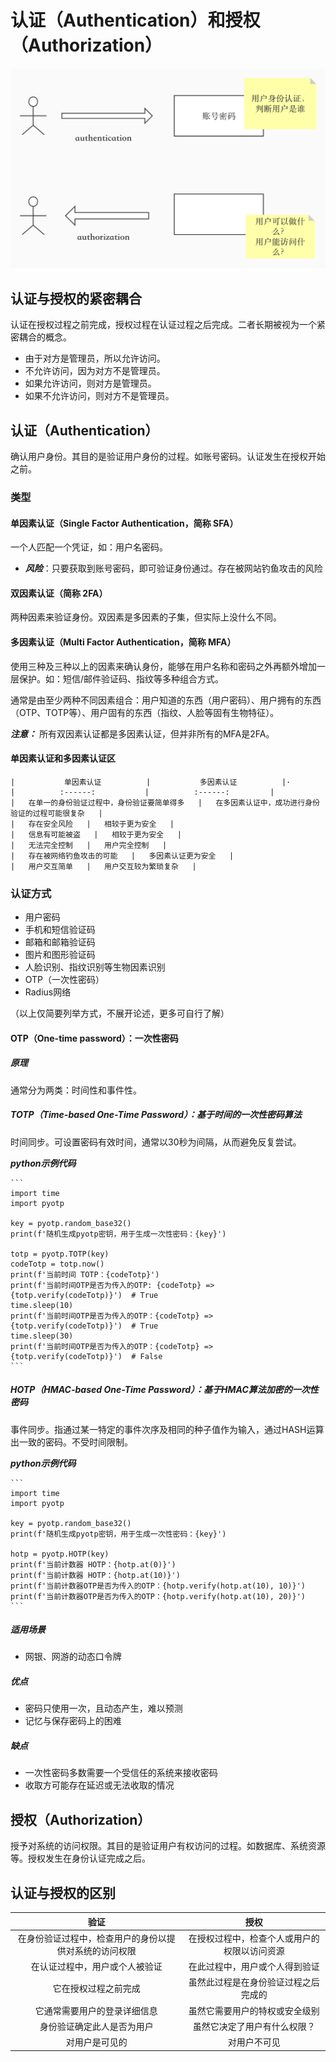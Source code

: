 # 认证（Authentication）和授权（Authorization）

![流程图](./assets/%E8%AE%A4%E8%AF%81%E5%92%8C%E6%8E%88%E6%9D%83.jpg)

## 认证与授权的紧密耦合

认证在授权过程之前完成，授权过程在认证过程之后完成。二者长期被视为一个紧密耦合的概念。

* 由于对方是管理员，所以允许访问。
* 不允许访问，因为对方不是管理员。
* 如果允许访问，则对方是管理员。
* 如果不允许访问，则对方不是管理员。

## 认证（Authentication）

确认用户身份。其目的是验证用户身份的过程。如账号密码。认证发生在授权开始之前。

### 类型

#### 单因素认证（Single Factor Authentication，简称 SFA）

一个人匹配一个凭证，如：用户名密码。

* ***风险***：只要获取到账号密码，即可验证身份通过。存在被网站钓鱼攻击的风险

#### 双因素认证（简称 2FA）

两种因素来验证身份。双因素是多因素的子集，但实际上没什么不同。

#### 多因素认证（Multi Factor Authentication，简称 MFA）

使用三种及三种以上的因素来确认身份，能够在用户名称和密码之外再额外增加一层保护。如：短信/邮件验证码、指纹等多种组合方式。

通常是由至少两种不同因素组合：用户知道的东西（用户密码）、用户拥有的东西（OTP、TOTP等）、用户固有的东西（指纹、人脸等固有生物特征）。

***注意：*** 所有双因素认证都是多因素认证，但并非所有的MFA是2FA。

#### 单因素认证和多因素认证区

    |           单因素认证          |           多因素认证          |·
    |          :------:           |          :------:         |
    |   在单一的身份验证过程中，身份验证要简单得多   |   在多因素认证中，成功进行身份验证的过程可能很复杂   |
    |   存在安全风险   |   相较于更为安全   |
    |   信息有可能被盗   |   相较于更为安全   |
    |   无法完全控制   |   用户完全控制   |
    |   存在被网络钓鱼攻击的可能   |   多因素认证更为安全   |
    |   用户交互简单   |   用户交互较为繁琐复杂   |

### 认证方式

* 用户密码
* 手机和短信验证码
* 邮箱和邮箱验证码
* 图片和图形验证码
* 人脸识别、指纹识别等生物因素识别
* OTP（一次性密码）
* Radius网络

（以上仅简要列举方式，不展开论述，更多可自行了解）

#### OTP（One-time password）：一次性密码

##### 原理

通常分为两类：时间性和事件性。

##### TOTP（Time-based One-Time Password）：基于时间的一次性密码算法

时间同步。可设置密码有效时间，通常以30秒为间隔，从而避免反复尝试。

***python示例代码***

    ```
    import time
    import pyotp

    key = pyotp.random_base32()
    print(f'随机生成pyotp密钥，用于生成一次性密码：{key}')
    
    totp = pyotp.TOTP(key)
    codeTotp = totp.now()
    print(f'当前时间 TOTP：{codeTotp}')
    print(f'当前时间OTP是否为传入的OTP: {codeTotp} => {totp.verify(codeTotp)}')  # True
    time.sleep(10)
    print(f'当前时间OTP是否为传入的OTP：{codeTotp} => {totp.verify(codeTotp)}')  # True
    time.sleep(30)
    print(f'当前时间OTP是否为传入的OTP：{codeTotp} => {totp.verify(codeTotp)}')  # False
    ```

##### HOTP（HMAC-based One-Time Password）：基于HMAC算法加密的一次性密码

事件同步。指通过某一特定的事件次序及相同的种子值作为输入，通过HASH运算出一致的密码。不受时间限制。

***python示例代码***

    ```
    import time
    import pyotp

    key = pyotp.random_base32()
    print(f'随机生成pyotp密钥，用于生成一次性密码：{key}')
    
    hotp = pyotp.HOTP(key)
    print(f'当前计数器 HOTP：{hotp.at(0)}')
    print(f'当前计数器 HOTP：{hotp.at(10)}')
    print(f'当前计数器OTP是否为传入的OTP：{hotp.verify(hotp.at(10), 10)}')
    print(f'当前计数器OTP是否为传入的OTP：{hotp.verify(hotp.at(10), 20)}')
    ```

##### 适用场景

* 网银、网游的动态口令牌

##### 优点

* 密码只使用一次，且动态产生，难以预测
* 记忆与保存密码上的困难

##### 缺点

* 一次性密码多数需要一个受信任的系统来接收密码
* 收取方可能存在延迟或无法收取的情况

## 授权（Authorization）

授予对系统的访问权限。其目的是验证用户有权访问的过程。如数据库、系统资源等。授权发生在身份认证完成之后。

## 认证与授权的区别

|           验证          |           授权          |
|       :--------:       |       :--------:       |
|   在身份验证过程中，检查用户的身份以提供对系统的访问权限   |   在授权过程中，检查个人或用户的权限以访问资源   |
|   在认证过程中，用户或个人被验证   |   在此过程中，用户或个人得到验证   |
|   它在授权过程之前完成   |   虽然此过程是在身份验证过程之后完成的   |
|   它通常需要用户的登录详细信息   |   虽然它需要用户的特权或安全级别   |
|   身份验证确定此人是否为用户   |   虽然它决定了用户有什么权限？   |
|   对用户是可见的   |   对用户不可见   |
